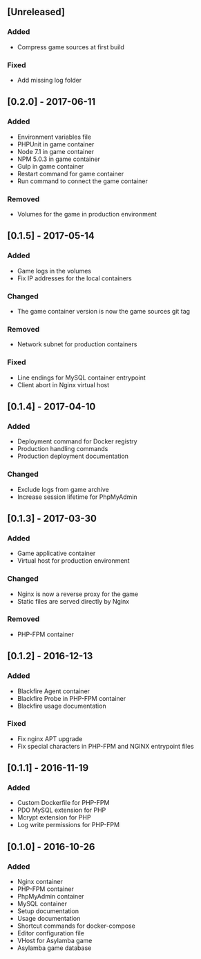 ## [Unreleased]
### Added
- Compress game sources at first build

### Fixed
- Add missing log folder

## [0.2.0] - 2017-06-11
### Added
- Environment variables file
- PHPUnit in game container
- Node 7.1 in game container
- NPM 5.0.3 in game container
- Gulp in game container
- Restart command for game container
- Run command to connect the game container

### Removed
- Volumes for the game in production environment

## [0.1.5] - 2017-05-14
### Added
- Game logs in the volumes
- Fix IP addresses for the local containers

### Changed
- The game container version is now the game sources git tag

### Removed
- Network subnet for production containers

### Fixed
- Line endings for MySQL container entrypoint
- Client abort in Nginx virtual host

## [0.1.4] - 2017-04-10
### Added
- Deployment command for Docker registry
- Production handling commands
- Production deployment documentation

### Changed
- Exclude logs from game archive
- Increase session lifetime for PhpMyAdmin

## [0.1.3] - 2017-03-30
### Added
- Game applicative container
- Virtual host for production environment

### Changed
- Nginx is now a reverse proxy for the game
- Static files are served directly by Nginx

### Removed
- PHP-FPM container

## [0.1.2] - 2016-12-13
### Added
- Blackfire Agent container
- Blackfire Probe in PHP-FPM container
- Blackfire usage documentation

### Fixed
- Fix nginx APT upgrade
- Fix special characters in PHP-FPM and NGINX entrypoint files

## [0.1.1] - 2016-11-19
### Added
- Custom Dockerfile for PHP-FPM
- PDO MySQL extension for PHP
- Mcrypt extension for PHP
- Log write permissions for PHP-FPM

## [0.1.0] - 2016-10-26
### Added
- Nginx container
- PHP-FPM container
- PhpMyAdmin container
- MySQL container
- Setup documentation
- Usage documentation
- Shortcut commands for docker-compose
- Editor configuration file
- VHost for Asylamba game
- Asylamba game database
